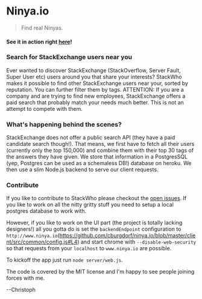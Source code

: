 # Ninya.io

>Find real Ninyas.

#### See it in action right [here](http://www.ninya.io)!



### Search for StackExchange users near you
Ever wanted to discover StackExchange (StackOverflow, Server Fault, Super User etc) users around you that share your interests? StackWho makes it possible to find other StackExchange users near your, sorted by reputation. You can further filter them by tags. ATTENTION: If you are a company and are trying to find new employees, StackExchange offers a paid search that probably match your needs much better. This is not an attempt to compete with them.

### What's happening behind the scenes?
StackExchange does not offer a public search API (they have a paid candidate search though!). That means,
we first have to fetch all their users (currently only the top 150,000) and combine them with their top 30 tags of the answers they have given. We store that information in a PostgresSQL (yep, Postgres can be used as a schemaless DB!) database on heroku. We then use a slim Node.js
backend to serve our client requests.

### Contribute

If you like to contribute to StackWho please checkout the [open issues](https://github.com/cburgdorf/ninya.io/issues?state=open). If you like to work on all the nitty gritty stuff you need to setup a local postgres database to work with.

However, if you like to work on the UI part (the project is totally lacking designers!) all you gotta do is
set the `backendEndpoint` configuration to `http://www.ninya.io`(https://github.com/cburgdorf/ninya.io/blob/master/client/src/common/config.js#L4) and start chrome with `--disable-web-security` so that requests from your `localhost` to `www.ninya.io` are possible.

To kickoff the app just run `node server/web.js`.

The code is covered by the MIT license and I'm happy to see people joining forces with me.


--Christoph
